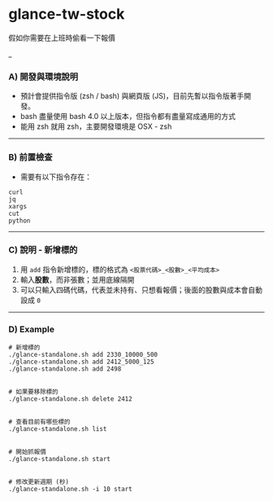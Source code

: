 # glance-tw-stock
假如你需要在上班時偷看一下報價

_

### A) 開發與環境說明
- 預計會提供指令版 (zsh / bash) 與網頁版 (JS)，目前先暫以指令版著手開發。
- bash 盡量使用 bash 4.0 以上版本，但指令都有盡量寫成通用的方式
- 能用 zsh 就用 zsh，主要開發環境是 OSX - zsh

---

### B) 前置檢查
- 需要有以下指令存在：

```
curl
jq
xargs
cut
python
```

---

### C) 說明 - 新增標的

1. 用 `add` 指令新增標的，標的格式為 `<股票代碼>_<股數>_<平均成本>`
2. 輸入**股數**，而非張數；並用底線隔開
3. 可以只輸入四碼代碼，代表並未持有、只想看報價；後面的股數與成本會自動設成 `0`

---

### D) Example

```
# 新增標的
./glance-standalone.sh add 2330_10000_500
./glance-standalone.sh add 2412_5000_125
./glance-standalone.sh add 2498


# 如果要移除標的
./glance-standalone.sh delete 2412


# 查看目前有哪些標的
./glance-standalone.sh list


# 開始抓報價
./glance-standalone.sh start


# 修改更新週期 (秒)
./glance-standalone.sh -i 10 start
```